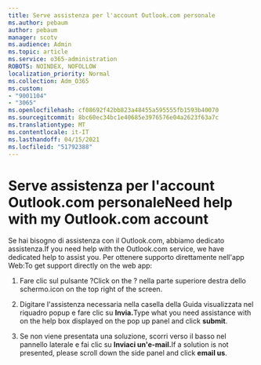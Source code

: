 ```yaml
---
title: Serve assistenza per l'account Outlook.com personale
ms.author: pebaum
author: pebaum
manager: scotv
ms.audience: Admin
ms.topic: article
ms.service: o365-administration
ROBOTS: NOINDEX, NOFOLLOW
localization_priority: Normal
ms.collection: Adm_O365
ms.custom:
- "9001104"
- "3065"
ms.openlocfilehash: cf08692f42bb823a48455a595555fb1593b40070
ms.sourcegitcommit: 8bc60ec34bc1e40685e3976576e04a2623f63a7c
ms.translationtype: MT
ms.contentlocale: it-IT
ms.lasthandoff: 04/15/2021
ms.locfileid: "51792388"
---
```

# <a name="need-help-with-my-outlookcom-account"></a><span data-ttu-id="56e56-102">Serve assistenza per l'account Outlook.com personale</span><span class="sxs-lookup"><span data-stu-id="56e56-102">Need help with my Outlook.com account</span></span>

<span data-ttu-id="56e56-103">Se hai bisogno di assistenza con il Outlook.com, abbiamo dedicato assistenza.</span><span class="sxs-lookup"><span data-stu-id="56e56-103">If you need help with the Outlook.com service, we have dedicated help to assist you.</span></span> <span data-ttu-id="56e56-104">Per ottenere supporto direttamente nell'app Web:</span><span class="sxs-lookup"><span data-stu-id="56e56-104">To get support directly on the web app:</span></span> 

1. <span data-ttu-id="56e56-105">Fare clic sul pulsante ?</span><span class="sxs-lookup"><span data-stu-id="56e56-105">Click on the ?</span></span> <span data-ttu-id="56e56-106">nella parte superiore destra dello schermo.</span><span class="sxs-lookup"><span data-stu-id="56e56-106">icon on the top right of the screen.</span></span> 

2. <span data-ttu-id="56e56-107">Digitare l'assistenza necessaria nella casella della Guida visualizzata nel riquadro popup e fare clic su **Invia.**</span><span class="sxs-lookup"><span data-stu-id="56e56-107">Type what you need assistance with on the help box displayed on the pop up panel and click **submit**.</span></span> 

3. <span data-ttu-id="56e56-108">Se non viene presentata una soluzione, scorri verso il basso nel pannello laterale e fai clic su **Inviaci un'e-mail.**</span><span class="sxs-lookup"><span data-stu-id="56e56-108">If a solution is not presented, please scroll down the side panel and click **email us**.</span></span>
